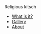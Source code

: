 <!DOCTYPE html>
<html>
  <head>
  <link rel="stylesheet" href="styles1.css">
    <div class="sign">
	   <span class="sign__word">Religious</span>
	   <span class="sign__word">kitsch</span>
    </div>
  </head>

<body>
  <ul class='nav'>
    <li><a href="#explanation">What is it?</a></li>
    <li><a href="#gallery">Gallery</a></li>
    <li><a href="#about">About</a></li>
  </ul>

</body>
</html>
